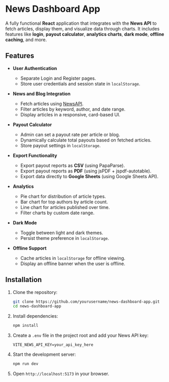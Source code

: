 # News Dashboard App

A fully functional **React** application that integrates with the **News API** to fetch articles, display them, and visualize data through charts. It includes features like **login**, **payout calculator**, **analytics charts**, **dark mode**, **offline caching**, and more.

## Features

- **User Authentication**
  - Separate Login and Register pages.
  - Store user credentials and session state in `localStorage`.
  
- **News and Blog Integration**
  - Fetch articles using [NewsAPI](https://newsapi.org/).
  - Filter articles by keyword, author, and date range.
  - Display articles in a responsive, card-based UI.

- **Payout Calculator**
  - Admin can set a payout rate per article or blog.
  - Dynamically calculate total payouts based on fetched articles.
  - Store payout settings in `localStorage`.

- **Export Functionality**
  - Export payout reports as **CSV** (using PapaParse).
  - Export payout reports as **PDF** (using jsPDF + jspdf-autotable).
  - Export data directly to **Google Sheets** (using Google Sheets API).

- **Analytics**
  - Pie chart for distribution of article types.
  - Bar chart for top authors by article count.
  - Line chart for articles published over time.
  - Filter charts by custom date range.

- **Dark Mode**
  - Toggle between light and dark themes.
  - Persist theme preference in `localStorage`.

- **Offline Support**
  - Cache articles in `localStorage` for offline viewing.
  - Display an offline banner when the user is offline.

## Installation

1. Clone the repository:
   ```bash
   git clone https://github.com/yourusername/news-dashboard-app.git
   cd news-dashboard-app
   ```

2. Install dependencies:
   ```bash
   npm install
   ```

3. Create a `.env` file in the project root and add your News API key:
   ```
   VITE_NEWS_API_KEY=your_api_key_here
   ```

4. Start the development server:
   ```bash
   npm run dev
   ```

5. Open `http://localhost:5173` in your browser.

